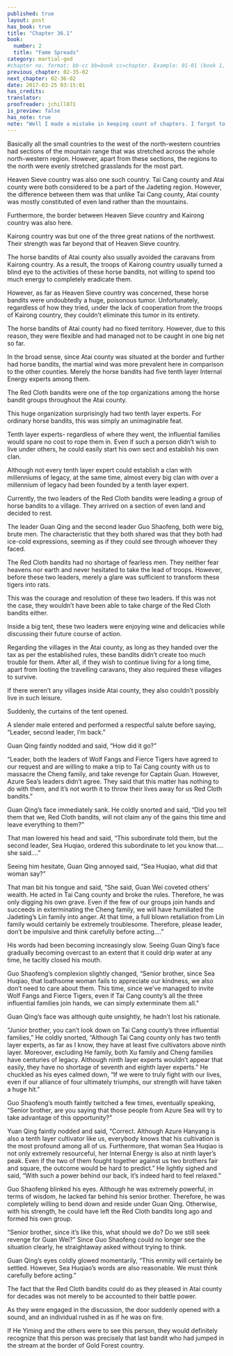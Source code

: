 ```yaml
---
published: true
layout: post
has_book: true
title: "Chapter 36.1"
book:
  number: 2
  title: "Fame Spreads"
category: martial-god
#chapter no. format: bb-cc bb=book cc=chapter. Example: 01-01 (book 1, chapter 1)
previous_chapter: 02-35-02
next_chapter: 02-36-02
date: 2017-03-25 03:15:01 
has_credits:
translator:
proofreader: jchill071
is_preview: false
has_note: true
note: "Well I made a mistake in keeping count of chapters. I forgot to include the first chapter of the week in the count and only realized when one of the comments tossed a hint. This is the ninth chapter of the week"
---
```

Basically all the small countries to the west of the north-western countries had sections of the mountain range that was stretched across the whole north-western region. However, apart from these sections, the regions to the north were evenly stretched grasslands for the most part.

Heaven Sieve country was also one such country. Tai Cang county and Atai county were both considered to be a part of the Jadeting region. However, the difference between them was that unlike Tai Cang county, Atai county was mostly constituted of even land rather than the mountains.

Furthermore, the border between Heaven Sieve country and Kairong country was also here.

Kairong country was but one of the three great nations of the northwest. Their strength was far beyond that of Heaven Sieve country.

The horse bandits of Atai county also usually avoided the caravans from Kairong country. As a result, the troops of Kairong country usually turned a blind eye to the activities of these horse bandits, not willing to spend too much energy to completely eradicate them.

However, as far as Heaven Sieve country was concerned, these horse bandits were undoubtedly a huge,  poisonous tumor. Unfortunately, regardless of how they tried, under the lack of cooperation from the troops of Kairong country, they couldn’t eliminate this tumor in its entirety.
<!--more-->

The horse bandits of Atai county had no fixed territory. However, due to this reason, they were flexible and had managed not to be caught in one big net so far.

In the broad sense, since Atai county was situated at the border and further had horse bandits, the martial wind was more prevalent here in comparison to the other counties. Merely the horse bandits had five tenth layer Internal Energy experts among them.

The Red Cloth bandits were one of the top organizations among the horse bandit groups throughout the Atai county.

This huge organization surprisingly had two tenth layer experts. For ordinary horse bandits, this was simply an unimaginable feat.

Tenth layer experts- regardless of where they went, the  influential families would spare no cost to rope them in. Even if such a person didn’t wish to live under others, he could easily start his own sect and establish his own clan.

Although not every tenth layer expert could establish a clan with millenniums of legacy, at the same time, almost every big clan with over a millennium of legacy had been founded by a tenth layer expert.

Currently, the two leaders of the Red Cloth bandits were leading a group of horse bandits to a village. They arrived on a section of even land and decided to rest.

The leader Guan Qing and the second leader Guo Shaofeng, both were big, brute men. The characteristic that they both shared was that they both had ice-cold expressions, seeming as if they could see through whoever they faced.

The Red Cloth bandits had no shortage of fearless men. They neither fear heavens nor earth and never hesitated to take the lead of troops. However, before these two leaders, merely a glare was sufficient to transform these tigers into rats. 

This was the courage and resolution of these two leaders. If this was not the case, they wouldn’t have been able to take charge of the Red Cloth bandits either.

Inside a big tent, these two leaders were enjoying wine and delicacies while discussing their future course of action.

Regarding the villages in the Atai county, as long as they handed over the tax as per the established rules, these bandits didn’t create too much trouble for them. After all, if they wish to continue living for a long time, apart from looting the travelling caravans, they also required these villages to survive.

If there weren’t any villages inside Atai county, they also couldn’t possibly live in such leisure.

Suddenly, the curtains of the tent opened.

A slender male entered and performed a respectful salute before saying, “Leader, second leader, I’m back.”

Guan Qing faintly nodded and said, “How did it go?”

“Leader, both the leaders of Wolf Fangs and Fierce Tigers have agreed to our request and are willing to make a trip to Tai Cang county with us to massacre the Cheng family, and take revenge for Captain Guan. However, Azure Sea’s leaders didn’t agree. They said that this matter has nothing to do with them, and it’s not worth it to throw their lives away for us Red Cloth bandits.”

Guan Qing’s face immediately sank. He coldly snorted and said, “Did you tell them that we, Red Cloth bandits, will not claim any of the gains this time and leave everything to them?”

That man lowered his head and said, “This subordinate told them, but the second leader, Sea Huqiao, ordered this subordinate to let you know that…. she said….”

Seeing him hesitate, Guan Qing annoyed said, “Sea Huqiao, what did that woman say?”

That man bit his tongue and said, “She said, Guan Wei coveted others’ wealth. He acted in Tai Cang county and broke the rules. Therefore, he was only digging his own grave. Even if the few of our groups join hands and  succeeds in exterminating the Cheng family, we will have humiliated the Jadeting’s Lin family into anger. At that time, a full blown retaliation from Lin family would certainly be extremely troublesome. Therefore, please leader, don’t be impulsive and think carefully before acting….”

His words had been becoming increasingly slow. Seeing Guan Qing’s face gradually becoming overcast to an extent that it could drip water at any time, he tacitly closed his mouth.

Guo Shaofeng’s complexion slightly changed, “Senior brother, since Sea Huqiao, that loathsome woman fails to appreciate our kindness, we also don’t need to care about them. This time, since we’ve managed to invite Wolf Fangs and Fierce Tigers, even if Tai Cang county’s all the three influential families join hands, we can simply exterminate them all.”

Guan Qing’s face was although quite unsightly, he hadn’t lost his rationale.

“Junior brother, you can’t look down on Tai Cang county’s three influential families,” He coldly snorted, “Although Tai Cang county only has two tenth layer experts, as far as I know, they have at least five cultivators above ninth layer. Moreover, excluding He family, both Xu family and Cheng families have centuries of legacy. Although ninth layer experts wouldn’t appear that easily, they have no shortage of seventh and eighth layer experts.” He chuckled as his eyes calmed down, “If we were to truly fight with our lives, even if our alliance of four ultimately triumphs, our strength will have taken a huge hit.”

Guo Shaofeng’s mouth faintly twitched a few times, eventually speaking, “Senior brother, are you saying that those people from Azure Sea will try to take advantage of this opportunity?”

Yuan Qing faintly nodded and said, “Correct. Although Azure Hanyang is also a tenth layer cultivator like us, everybody knows that his cultivation is the most profound among all of us. Furthermore, that woman Sea Huqiao is not only extremely resourceful, her Internal Energy is also at ninth layer’s peak. Even if the two of them fought together against us two brothers fair and square, the outcome would be hard to predict.” He lightly sighed and said, “With such a power behind our back, it’s indeed hard to feel relaxed.”

Guo Shaofeng blinked his eyes. Although he was extremely powerful, in terms of wisdom, he lacked far behind his senior brother. Therefore, he was completely willing to bend down and reside under Guan Qing. Otherwise, with his strength, he could have left the Red Cloth bandits long ago and formed his own group.

“Senior brother, since it’s like this, what should we do? Do we still seek revenge for Guan Wei?” Since Guo Shaofeng could no longer see the situation clearly, he straightaway asked without trying to think.

Guan Qing’s eyes coldly glowed momentarily, “This enmity will certainly be settled. However, Sea Huqiao’s words are also reasonable. We must think carefully before acting.”

The fact that the Red Cloth bandits could do as they pleased in Atai county for decades was not merely to be accounted to their battle power.

As they were engaged in the discussion, the door suddenly opened with a sound, and an individual rushed in as if he was on fire.

If He Yiming and the others were to see this person, they would definitely recognize that this person was precisely that last bandit who had jumped in the stream at the border of Gold Forest country.



